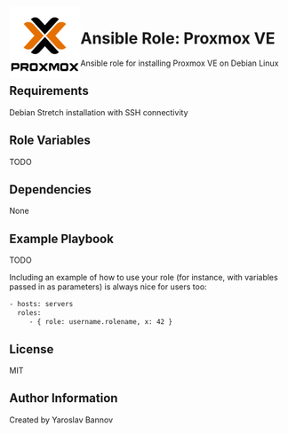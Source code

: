 <img style="float:left" alight="left" height="128px" width="128px" src="https://github.com/iaroslavb/ansible-role-proxmox/raw/master/proxmox_logo.png">

Ansible Role: Proxmox VE
=========

Ansible role for installing Proxmox VE on Debian Linux

Requirements
------------
Debian Stretch installation with SSH connectivity

Role Variables
--------------

TODO

Dependencies
------------

None

Example Playbook
----------------

TODO

Including an example of how to use your role (for instance, with variables passed in as parameters) is always nice for users too:

    - hosts: servers
      roles:
         - { role: username.rolename, x: 42 }

License
-------

MIT

Author Information
------------------

Created by Yaroslav Bannov